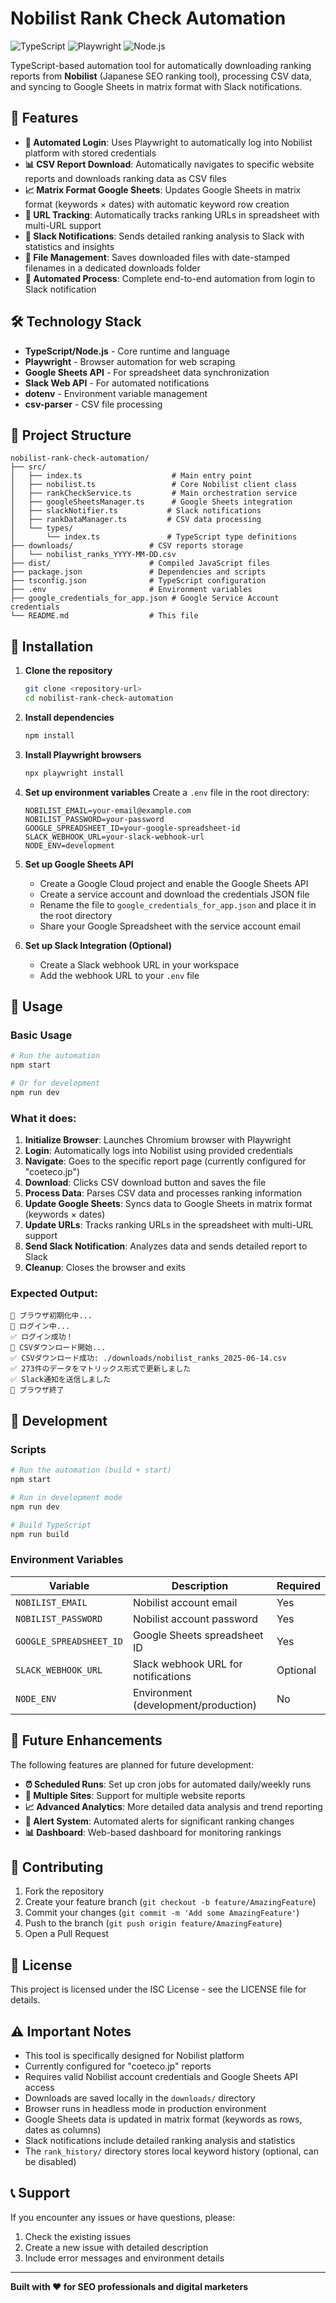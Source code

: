 # Nobilist Rank Check Automation

![TypeScript](https://img.shields.io/badge/TypeScript-007ACC?style=for-the-badge&logo=typescript&logoColor=white)
![Playwright](https://img.shields.io/badge/Playwright-2EAD33?style=for-the-badge&logo=playwright&logoColor=white)
![Node.js](https://img.shields.io/badge/Node.js-339933?style=for-the-badge&logo=nodedotjs&logoColor=white)

TypeScript-based automation tool for automatically downloading ranking reports from **Nobilist** (Japanese SEO ranking tool), processing CSV data, and syncing to Google Sheets in matrix format with Slack notifications.

## 🚀 Features

- **🔐 Automated Login**: Uses Playwright to automatically log into Nobilist platform with stored credentials
- **📊 CSV Report Download**: Automatically navigates to specific website reports and downloads ranking data as CSV files
- **📈 Matrix Format Google Sheets**: Updates Google Sheets in matrix format (keywords × dates) with automatic keyword row creation
- **🔗 URL Tracking**: Automatically tracks ranking URLs in spreadsheet with multi-URL support
- **📱 Slack Notifications**: Sends detailed ranking analysis to Slack with statistics and insights
- **📁 File Management**: Saves downloaded files with date-stamped filenames in a dedicated downloads folder
- **🔄 Automated Process**: Complete end-to-end automation from login to Slack notification

## 🛠️ Technology Stack

- **TypeScript/Node.js** - Core runtime and language
- **Playwright** - Browser automation for web scraping
- **Google Sheets API** - For spreadsheet data synchronization
- **Slack Web API** - For automated notifications
- **dotenv** - Environment variable management
- **csv-parser** - CSV file processing

## 📁 Project Structure

```
nobilist-rank-check-automation/
├── src/
│   ├── index.ts                    # Main entry point
│   ├── nobilist.ts                 # Core Nobilist client class
│   ├── rankCheckService.ts         # Main orchestration service
│   ├── googleSheetsManager.ts      # Google Sheets integration
│   ├── slackNotifier.ts           # Slack notifications
│   ├── rankDataManager.ts         # CSV data processing
│   └── types/
│       └── index.ts               # TypeScript type definitions
├── downloads/                 # CSV reports storage
│   └── nobilist_ranks_YYYY-MM-DD.csv
├── dist/                      # Compiled JavaScript files
├── package.json               # Dependencies and scripts
├── tsconfig.json              # TypeScript configuration
├── .env                       # Environment variables
├── google_credentials_for_app.json # Google Service Account credentials
└── README.md                  # This file
```

## 🔧 Installation

1. **Clone the repository**
   ```bash
   git clone <repository-url>
   cd nobilist-rank-check-automation
   ```

2. **Install dependencies**
   ```bash
   npm install
   ```

3. **Install Playwright browsers**
   ```bash
   npx playwright install
   ```

4. **Set up environment variables**
   Create a `.env` file in the root directory:
   ```env
   NOBILIST_EMAIL=your-email@example.com
   NOBILIST_PASSWORD=your-password
   GOOGLE_SPREADSHEET_ID=your-google-spreadsheet-id
   SLACK_WEBHOOK_URL=your-slack-webhook-url
   NODE_ENV=development
   ```

5. **Set up Google Sheets API**
   - Create a Google Cloud project and enable the Google Sheets API
   - Create a service account and download the credentials JSON file
   - Rename the file to `google_credentials_for_app.json` and place it in the root directory
   - Share your Google Spreadsheet with the service account email

6. **Set up Slack Integration (Optional)**
   - Create a Slack webhook URL in your workspace
   - Add the webhook URL to your `.env` file

## 🚀 Usage

### Basic Usage

```bash
# Run the automation
npm start

# Or for development
npm run dev
```

### What it does:

1. **Initialize Browser**: Launches Chromium browser with Playwright
2. **Login**: Automatically logs into Nobilist using provided credentials
3. **Navigate**: Goes to the specific report page (currently configured for "coeteco.jp")
4. **Download**: Clicks CSV download button and saves the file
5. **Process Data**: Parses CSV data and processes ranking information
6. **Update Google Sheets**: Syncs data to Google Sheets in matrix format (keywords × dates)
7. **Update URLs**: Tracks ranking URLs in the spreadsheet with multi-URL support
8. **Send Slack Notification**: Analyzes data and sends detailed report to Slack
9. **Cleanup**: Closes the browser and exits

### Expected Output:

```
📍 ブラウザ初期化中...
📍 ログイン中...
✅ ログイン成功！
📍 CSVダウンロード開始...
✅ CSVダウンロード成功: ./downloads/nobilist_ranks_2025-06-14.csv
✅ 273件のデータをマトリックス形式で更新しました
✅ Slack通知を送信しました
📍 ブラウザ終了
```

## 🔄 Development

### Scripts

```bash
# Run the automation (build + start)
npm start

# Run in development mode
npm run dev

# Build TypeScript
npm run build
```

### Environment Variables

| Variable | Description | Required |
|----------|-------------|----------|
| `NOBILIST_EMAIL` | Nobilist account email | Yes |
| `NOBILIST_PASSWORD` | Nobilist account password | Yes |
| `GOOGLE_SPREADSHEET_ID` | Google Sheets spreadsheet ID | Yes |
| `SLACK_WEBHOOK_URL` | Slack webhook URL for notifications | Optional |
| `NODE_ENV` | Environment (development/production) | No |

## 🔮 Future Enhancements

The following features are planned for future development:

- **⏰ Scheduled Runs**: Set up cron jobs for automated daily/weekly runs
- **🔧 Multiple Sites**: Support for multiple website reports
- **📈 Advanced Analytics**: More detailed data analysis and trend reporting
- **🚨 Alert System**: Automated alerts for significant ranking changes
- **📊 Dashboard**: Web-based dashboard for monitoring rankings

## 🤝 Contributing

1. Fork the repository
2. Create your feature branch (`git checkout -b feature/AmazingFeature`)
3. Commit your changes (`git commit -m 'Add some AmazingFeature'`)
4. Push to the branch (`git push origin feature/AmazingFeature`)
5. Open a Pull Request

## 📄 License

This project is licensed under the ISC License - see the LICENSE file for details.

## ⚠️ Important Notes

- This tool is specifically designed for Nobilist platform
- Currently configured for "coeteco.jp" reports
- Requires valid Nobilist account credentials and Google Sheets API access
- Downloads are saved locally in the `downloads/` directory
- Browser runs in headless mode in production environment
- Google Sheets data is updated in matrix format (keywords as rows, dates as columns)
- Slack notifications include detailed ranking analysis and statistics
- The `rank_history/` directory stores local keyword history (optional, can be disabled)

## 📞 Support

If you encounter any issues or have questions, please:

1. Check the existing issues
2. Create a new issue with detailed description
3. Include error messages and environment details

---

**Built with ❤️ for SEO professionals and digital marketers**
